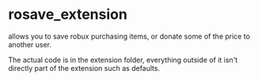 # rosave_extension
allows you to save robux purchasing items, or donate some of the price to another user.

The actual code is in the extension folder, everything outside of it isn't directly part of the extension such as defaults.

